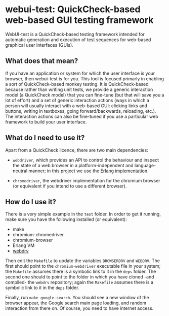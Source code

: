 # webui-test: QuickCheck-based web-based GUI testing framework

WebUI-test is a QuickCheck-based testing framework intended for
automatic generation and execution of test sequences for
web-based graphical user interfaces (GUIs).

## What does that mean?

If you have an application or system for which the user interface
is your browser, then webui-test is for you. This tool
is focused primarly in enabling a sort of QuickCheck-based
monkey testing. It is QuickCheck-based because rather than writing
unit tests, we provide a generic interaction model (a QuickCheck model)
that you can fine-tune (but that will save you a lot of effort)
and a set of generic interaction actions (ways in which a person will
usually interact with a web-based GUI: clicking links and buttons,
writing in textboxes, going forward/backwards, reloading, etc.).
The interaction actions can also be fine-tuned if you use a
particular web framework to build your user interface.

## What do I need to use it?

Apart from a QuickCheck licence, there are two main dependencies:

* `webdriver`, which provides an API to control the behaviour and inspect the
  state of a web browser in a platform-independent and language-neutral manner;
  in this project we use the [Erlang implementation](https://github.com/lauramcastro/webdrv).

* `chromedriver`, the webdriver implementation for the chromium browser (or
  equivalent if you intend to use a different browser).
  
## How do I use it?
  
There is a very simple example in the `test` folder. In order to get it
running, make sure you have the following installed (or equivalent):

* make
* chromium-chromedriver
* chromium-browser
* Erlang VM
* [webdrv](https://github.com/lauramcastro/webdrv)

Then edit the `Makefile` to update the variables `BROWSERDRV` and `WEBDRV`. The
first should point to the `chromium-webdriver` executable file in your system; the
`Makefile` assumes there is a symbolic link to it in the `deps` folder. The second
one should to point to the folder in which you have cloned -and
compiled- the `webdrv` repository; again the `Makefile` assumes there is
a symbolic link to it in the `deps` folder.

Finally, run `make google-search`. You should see a new window of the
browser appear, the Google search main page loading, and random
interaction from there on. Of course, you need to have internet access.
